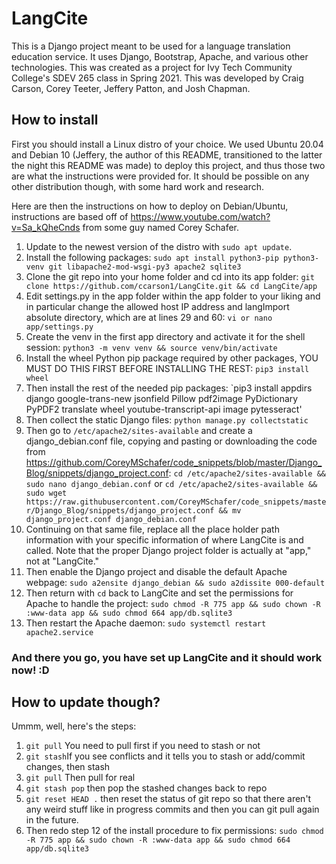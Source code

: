 # LangCite
 
This is a Django project meant to be used for a language translation education service. It uses Django, Bootstrap, Apache, and various other technologies. This was created as a project for Ivy Tech Community College's SDEV 265 class in Spring 2021. This was developed by Craig Carson, Corey Teeter, Jeffery Patton, and Josh Chapman.

## How to install
First you should install a Linux distro of your choice. We used Ubuntu 20.04 and Debian 10 (Jeffery, the author of this README, transitioned to the latter the night this README was made) to deploy this project, and thus those two are what the instructions were provided for. It should be possible on any other distribution though, with some hard work and research.

Here are then the instructions on how to deploy on Debian/Ubuntu, instructions are based off of https://www.youtube.com/watch?v=Sa_kQheCnds from some guy named  Corey Schafer.

1. Update to the newest version of the distro with `sudo apt update`.
2. Install the following packages: `sudo apt install python3-pip python3-venv git libapache2-mod-wsgi-py3 apache2 sqlite3`
3. Clone the git repo into your home folder and cd into its app folder: `git clone https://github.com/ccarson1/LangCite.git && cd LangCite/app`
4. Edit settings.py in the app folder within the app folder to your liking and in particular change the allowed host IP address and langImport absolute directory, which are at lines 29 and 60: `vi or nano app/settings.py`
5. Create the venv in the first app directory and activate it for the shell session: `python3 -m venv venv && source venv/bin/activate`
6. Install the wheel Python pip package required by other packages, YOU MUST DO THIS FIRST BEFORE INSTALLING THE REST: `pip3 install wheel`
7. Then install the rest of the needed pip packages: `pip3 install appdirs django google-trans-new jsonfield Pillow pdf2image PyDictionary PyPDF2 translate wheel youtube-transcript-api image pytesseract'
8. Then collect the static Django files: `python manage.py collectstatic`
9. Then go to `/etc/apache2/sites-available` and create a django_debian.conf file, copying and pasting or downloading the code from https://github.com/CoreyMSchafer/code_snippets/blob/master/Django_Blog/snippets/django_project.conf: `cd /etc/apache2/sites-available && sudo nano django_debian.conf` or `cd /etc/apache2/sites-available && sudo wget https://raw.githubusercontent.com/CoreyMSchafer/code_snippets/master/Django_Blog/snippets/django_project.conf && mv django_project.conf django_debian.conf`
10. Continuing on that same file, replace all the place holder path information with your specific information of where LangCite is and called. Note that the proper Django project folder is actually at "app," not at "LangCite."
11. Then enable the Django project and disable the default Apache webpage: `sudo a2ensite django_debian && sudo a2dissite 000-default`
12. Then return with `cd` back to LangCite and set the permissions for Apache to handle the project: `sudo chmod -R 775 app && sudo chown -R :www-data app && sudo chmod 664 app/db.sqlite3`
13. Then restart the Apache daemon: `sudo systemctl restart apache2.service`

### And there you go, you have set up LangCite and it should work now! :D

## How to update though?

Ummm, well, here's the steps:
1. `git pull` You need to pull first if you need to stash or not
2. `git stash`If you see conflicts and it tells you to stash or add/commit changes, then stash
3. `git pull` Then pull for real
4. `git stash pop` then pop the stashed changes back to repo
5. `git reset HEAD .` then reset the status of git repo so that there aren't any weird stuff like in progress commits and then you can git pull again in the future.
6. Then redo step 12 of the install procedure to fix permissions: `sudo chmod -R 775 app && sudo chown -R :www-data app && sudo chmod 664 app/db.sqlite3`

